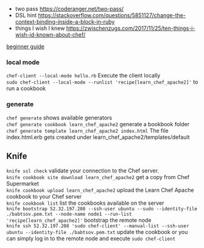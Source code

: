 * two pass https://coderanger.net/two-pass/
* DSL hint https://stackoverflow.com/questions/5851127/change-the-context-binding-inside-a-block-in-ruby
* things I wish I knew https://zwischenzugs.com/2017/11/25/ten-things-i-wish-id-known-about-chef/

[beginner guide](https://www.linode.com/docs/applications/chef/beginners-guide-chef)
### local mode
```chef-client --local-mode hello.rb``` Execute the client locally  
```sudo chef-client --local-mode --runlist 'recipe[learn_chef_apache2]'``` to run a cookbook  

### generate  
``` chef generate ``` shows available generators  
```chef generate cookbook learn_chef_apache2``` generate a bookbook folder  
```chef generate template learn_chef_apache2 index.html``` The file index.html.erb gets created under learn_chef_apache2/templates/default

## Knife
```knife ssl check``` validate your connection to the Chef server.  
```knife cookbook site download learn_chef_apache2``` get a copy from Chef Supermarket   
```knife cookbook upload learn_chef_apache2``` upload the Learn Chef Apache cookbook to your Chef server  
```knife cookbook list``` list the cookbooks available on the server  
```knife bootstrap 52.32.197.208 --ssh-user ubuntu --sudo --identity-file ./babtsov.pem.txt --node-name node1 --run-list 'recipe[learn_chef_apache2]'``` bootstrap the remote node  
```knife ssh 52.32.197.208 'sudo chef-client' --manual-list --ssh-user ubuntu --identity-file ./babtsov.pem.txt``` update the cookbook or you can simply log in to the remote node and execute ```sudo chef-client```  


